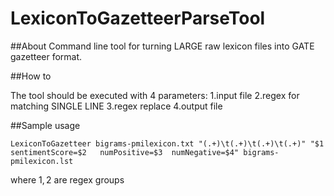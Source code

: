 LexiconToGazetteerParseTool
===========================
##About
Command line tool for turning LARGE raw lexicon files into GATE gazetteer format.

##How to

The tool should be executed with 4 parameters:
1.input file
2.regex for matching SINGLE LINE
3.regex replace
4.output file

##Sample usage
```
LexiconToGazetteer bigrams-pmilexicon.txt "(.+)\t(.+)\t(.+)\t(.+)" "$1	sentimentScore=$2	numPositive=$3	numNegative=$4" bigrams-pmilexicon.lst
```
where $1, 2$ are regex groups

